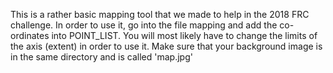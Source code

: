 This is a rather basic mapping tool that we made to help in the 2018 FRC challenge.
In order to use it, go into the file mapping and add the co-ordinates into POINT_LIST. You will most likely have to change the limits of the axis (extent) in order to use it.
Make sure that your background image is in the same directory and is called 'map.jpg'
